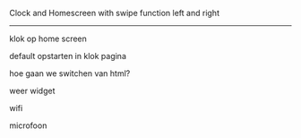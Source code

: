 Clock and Homescreen
with swipe function
left and right


--- 
klok op home screen

default opstarten in klok pagina

hoe gaan we switchen van html?

weer widget

wifi

microfoon